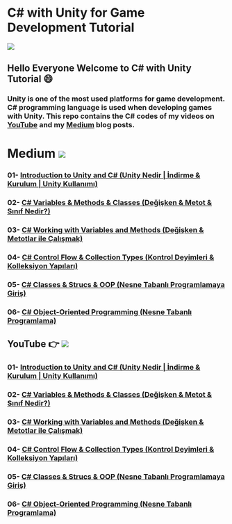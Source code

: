 # C# with Unity for Game Development Tutorial 

![](https://images.unsplash.com/photo-1556438064-2d7646166914?ixid=MnwxMjA3fDB8MHxwaG90by1wYWdlfHx8fGVufDB8fHx8&ixlib=rb-1.2.1&auto=format&fit=crop&w=750&q=80)

## Hello Everyone Welcome to C# with Unity Tutorial 😄 

### Unity is one of the most used platforms for game development. C# programming language is used when developing games with Unity. This repo contains the C# codes of my videos on [YouTube](https://youtube.com/c/TirendazAkademi) and my [Medium](https//tirendazakademi.medium.com) blog posts.


# Medium  [![](https://img.shields.io/badge/Medium-Turkish-purple.svg?&logo=medium&logoColor=white)](https://tirendazakademi.medium.com)

### 01- [Introduction to Unity and C# (Unity Nedir | İndirme & Kurulum | Unity Kullanımı)](https://tirendazakademi.medium.com/unity-nedir-i%CC%87ndirme-kurulum-unity-kullan%C4%B1m%C4%B1-3ee35cca63b5?source=your_stories_page-------------------------------------)

### 02- [C# Variables & Methods & Classes (Değişken & Metot & Sınıf Nedir?)](https://tirendazakademi.medium.com/de%C4%9Fi%C5%9Fken-metot-s%C4%B1n%C4%B1f-nedir-unity-ile-c-dersleri-28d85522d536?source=your_stories_page-------------------------------------)

### 03- [C# Working with Variables and Methods (Değişken & Metotlar ile Çalışmak)](https://tirendazakademi.medium.com/c-de%C4%9Fi%C5%9Fken-metot-tan%C4%B1mlama-unity-ile-c-sharp-dersleri-89d7b4a4931a?source=your_stories_page-------------------------------------)

### 04- [C# Control Flow & Collection Types (Kontrol Deyimleri & Kolleksiyon Yapıları)](https://tirendazakademi.medium.com/c-kontrol-deyimleri-kolleksiyon-yap%C4%B1lar%C4%B1-unity-ile-c-sharp-dersleri-facc626332e5?source=your_stories_page-------------------------------------)

### 05- [C# Classes & Strucs & OOP (Nesne Tabanlı Programlamaya Giriş)](https://tirendazakademi.medium.com/c-s%C4%B1n%C4%B1f-ve-struct-c-sharp-nesne-tabanl%C4%B1-y%C3%B6nelimli-programlama-2135069faef?source=your_stories_page-------------------------------------)

### 06- [C# Object-Oriented Programming (Nesne Tabanlı Programlama)](https://tirendazakademi.medium.com/c-nesne-tabanl%C4%B1-y%C3%B6nelimli-programlama-unity-ile-c-sharp-dersleri-79fa52ac59c7?source=your_stories_page-------------------------------------)

## YouTube 👉  [![](https://img.shields.io/badge/YouTube-Turkish-deeppink?&logo=youtube&logoColor=white)](https://www.youtube.com/tirendazakademi)

### 01- [Introduction to Unity and C# (Unity Nedir | İndirme & Kurulum | Unity Kullanımı)](https://www.youtube.com/watch?v=n5ZflJVTXXw)

### 02- [C# Variables & Methods & Classes (Değişken & Metot & Sınıf Nedir?)](https://www.youtube.com/watch?v=zPilnfEjWV8)

### 03- [C# Working with Variables and Methods (Değişken & Metotlar ile Çalışmak)](https://www.youtube.com/watch?v=FpY0XoKMqzM&list=PLfMRLSpipmfsFB4jMwbVlHh8kLRXjFdaT&index=3)

### 04- [C# Control Flow & Collection Types (Kontrol Deyimleri & Kolleksiyon Yapıları)](https://www.youtube.com/watch?v=S3b67mBTuqc&list=PLfMRLSpipmfsFB4jMwbVlHh8kLRXjFdaT&index=4)

### 05- [C# Classes & Strucs & OOP (Nesne Tabanlı Programlamaya Giriş)](https://www.youtube.com/watch?v=alBO2AQDGbo&list=PLfMRLSpipmfsFB4jMwbVlHh8kLRXjFdaT&index=5)

### 06- [C# Object-Oriented Programming (Nesne Tabanlı Programlama)](https://www.youtube.com/watch?v=YtNKTF5HCRM&list=PLfMRLSpipmfsFB4jMwbVlHh8kLRXjFdaT&index=6)






